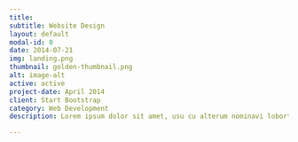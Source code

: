 ```yaml
---
title:
subtitle: Website Design
layout: default
modal-id: 0
date: 2014-07-21
img: landing.png
thumbnail: golden-thumbnail.png
alt: image-alt
active: active
project-date: April 2014
client: Start Bootstrap
category: Web Development
description: Lorem ipsum dolor sit amet, usu cu alterum nominavi lobortis. At duo novum diceret. Tantas apeirian vix et, usu sanctus postulant inciderint ut, populo diceret necessitatibus in vim. Cu eum dicam feugiat noluisse.

---
```


